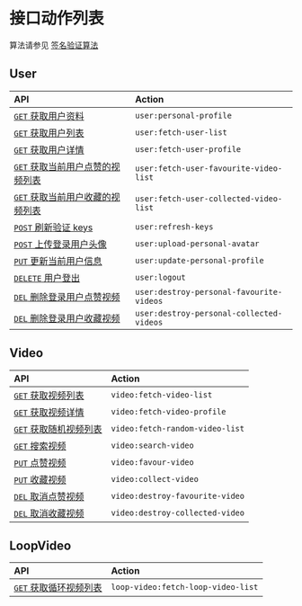# 接口动作列表

算法请参见 [签名验证算法](../../signature-authorization.md)

## User

API                                                                          | Action
:--------------------------------------------------------------------------- | :----------------------
[`GET` 获取用户资料][user-get-personal-profile]                              | `user:personal-profile`
[`GET` 获取用户列表][user-get-fetch-user-list]                               | `user:fetch-user-list`
[`GET` 获取用户详情][user-get-fetch-user-profile]                            | `user:fetch-user-profile`
[`GET` 获取当前用户点赞的视频列表][user-GET-fetchPersonalFavouriteVideoList] | `user:fetch-user-favourite-video-list`
[`GET` 获取当前用户收藏的视频列表][user-GET-fetchPersonalCollectedVideoList] | `user:fetch-user-collected-video-list`
[`POST` 刷新验证 keys][user-post-refresh-keys]                               | `user:refresh-keys`
[`POST` 上传登录用户头像][User_POST_UploadPersonalAvatar]                    | `user:upload-personal-avatar`
[`PUT` 更新当前用户信息][User_PUT_UpdatePersonalProfile]                     | `user:update-personal-profile`
[`DELETE` 用户登出][user-delete-logout]                                      | `user:logout`
[`DEL` 删除登录用户点赞视频][User_DEL_DestroyPersonalFavouriteVideos]        | `user:destroy-personal-favourite-videos`
[`DEL` 删除登录用户收藏视频][User_DEL_DestroyPersonalCollectedVideos]        | `user:destroy-personal-collected-videos`

## Video

API                                                         | Action
:---------------------------------------------------------- | :------------------------------
[`GET` 获取视频列表][video-get-fetch-video-list]            | `video:fetch-video-list`
[`GET` 获取视频详情][video-get-fetch-video-profile]         | `video:fetch-video-profile`
[`GET` 获取随机视频列表][video-get-fetch-random-video-list] | `video:fetch-random-video-list`
[`GET` 搜索视频][video-get-search-video]                    | `video:search-video`
[`PUT` 点赞视频][video-put-favour-video]                    | `video:favour-video`
[`PUT` 收藏视频][video-put-add-collection]                  | `video:collect-video`
[`DEL` 取消点赞视频][video-del-destroy-favourite-video]     | `video:destroy-favourite-video`
[`DEL` 取消收藏视频][video-del-destroy-collected-video]     | `video:destroy-collected-video`

## LoopVideo

API                                                        | Action
:--------------------------------------------------------- | :------------------------------
[`GET` 获取循环视频列表][LoopVideo_GET_fetchLoopVideoList] | `loop-video:fetch-loop-video-list`



[user-get-personal-profile]: ./api/user/get.personal-profile.md
[user-get-fetch-user-list]: ./api/user/get.fetch-user-list.md
[user-get-fetch-user-profile]: ./api/user/get.fetch-user-profile.md
[user-GET-fetchPersonalFavouriteVideoList]: ./api/user/GET.fetchPersonalFavouriteVideoList.md
[user-GET-fetchPersonalCollectedVideoList]: ./api/user/GET.fetchPersonalCollectedVideoList.md
[User_PUT_UpdatePersonalProfile]: ./api/user/PUT.updatePersonalProfile.md
[user-post-refresh-keys]: ./api/user/post.refresh-keys.md
[User_POST_UploadPersonalAvatar]: ./api/user/POST/uploadPersonalAvatar.md
[user-delete-logout]: ./api/user/delete.logout.md
[User_DEL_DestroyPersonalFavouriteVideos]: ./api/user/DEL.destroyPersonalFavouriteVideos.md
[User_DEL_DestroyPersonalCollectedVideos]: ./api/user/DEL.destroyPersonalCollectedVideos.md

[video-get-fetch-video-list]: ./api/video/get.fetch-video-list.md
[video-get-fetch-video-profile]: ./api/video/get.fetch-video-profile.md
[video-get-search-video]: ./api/video/get.search-video.md
[video-put-favour-video]: ./api/video/put.favour-video.md
[video-put-add-collection]: ./api/video/put.add-collection.md
[video-del-destroy-favourite-video]: ./api/video/del.destroy-favourite-video.md
[video-del-destroy-collected-video]: ./api/video/del.destroy-collected-video.md
[video-get-fetch-random-video-list]: ./api/video/get.fetch-random-video-list.md

[LoopVideo_GET_fetchLoopVideoList]: ./api/loop-video/GET.fetchLoopVideoList.md

